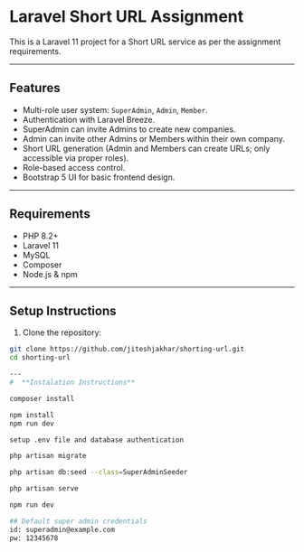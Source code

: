 # Laravel Short URL Assignment

This is a Laravel 11 project for a Short URL service as per the assignment requirements.  

---

## **Features**

- Multi-role user system: `SuperAdmin`, `Admin`, `Member`.
- Authentication with Laravel Breeze.
- SuperAdmin can invite Admins to create new companies.
- Admin can invite other Admins or Members within their own company.
- Short URL generation (Admin and Members can create URLs; only accessible via proper roles).
- Role-based access control.
- Bootstrap 5 UI for basic frontend design.

---

## **Requirements**

- PHP 8.2+
- Laravel 11
- MySQL
- Composer
- Node.js & npm

---

## **Setup Instructions**

1. Clone the repository:

```bash
git clone https://github.com/jiteshjakhar/shorting-url.git
cd shorting-url

---
#  **Instalation Instructions**

composer install

npm install
npm run dev

setup .env file and database authentication

php artisan migrate

php artisan db:seed --class=SuperAdminSeeder

php artisan serve

npm run dev

## Default super admin credentials 
id: superadmin@example.com
pw: 12345678

